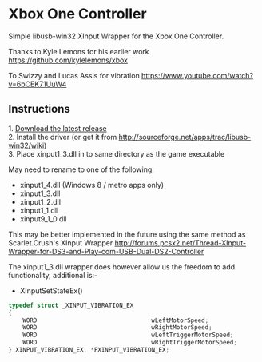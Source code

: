 Xbox One Controller
===================

Simple libusb-win32 XInput Wrapper for the Xbox One Controller.

Thanks to Kyle Lemons for his earlier work https://github.com/kylelemons/xbox

To Swizzy and Lucas Assis for vibration https://www.youtube.com/watch?v=6bCEK71UuW4

Instructions
------------
1\. [Download the latest release](https://github.com/badgio/XboxOneController/releases)  
2\. Install the driver (or get it from http://sourceforge.net/apps/trac/libusb-win32/wiki)  
3\. Place xinput1_3.dll in to same directory as the game executable

May need to rename to one of the following:
- xinput1_4.dll (Windows 8 / metro apps only)
- xinput1_3.dll
- xinput1_2.dll
- xinput1_1.dll
- xinput9_1_0.dll

This may be better implemented in the future using the same method as Scarlet.Crush's XInput Wrapper http://forums.pcsx2.net/Thread-XInput-Wrapper-for-DS3-and-Play-com-USB-Dual-DS2-Controller

The xinput1_3.dll wrapper does however allow us the freedom to add functionality, additional is:-
- XInputSetStateEx()

```C
typedef struct _XINPUT_VIBRATION_EX
{
    WORD                                wLeftMotorSpeed;
    WORD                                wRightMotorSpeed;
    WORD                                wLeftTriggerMotorSpeed;
    WORD                                wRightTriggerMotorSpeed;
} XINPUT_VIBRATION_EX, *PXINPUT_VIBRATION_EX;
